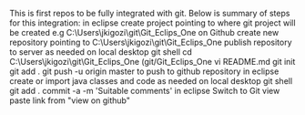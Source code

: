 This is first repos to be fully integrated with git. Below is summary of steps for this integration:
in eclipse
	create project pointing to where git project will be created e.g C:\Users\jkigozi\git\Git_Eclips_One
on Github
	create new repository pointing to C:\Users\jkigozi\git\Git_Eclips_One
	publish repository to server as needed
on local desktop git shell
	cd C:\Users\jkigozi\git\Git_Eclips_One (git/Git_Eclips_One
	vi README.md
	git init
	git add .
	git push -u origin master		to push to github repository
in eclipse
	create or import java classes and code as needed
on local desktop git shell
	git add .
	commit -a -m 'Suitable comments'
in eclipse
	Switch to Git view
	paste link from "view on github"

